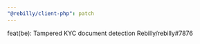 ```yaml
---
"@rebilly/client-php": patch
---
```


feat(be): Tampered KYC document detection Rebilly/rebilly#7876
